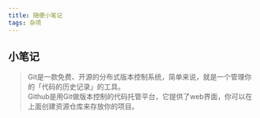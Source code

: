 ```yaml
---
title: 随便小笔记
tags: 杂项
---
```


## 小笔记 ##
>Git是一款免费、开源的分布式版本控制系统，简单来说，就是一个管理你的「代码的历史记录」的工具。  
>Github是用Git做版本控制的代码托管平台，它提供了web界面，你可以在上面创建资源仓库来存放你的项目。

